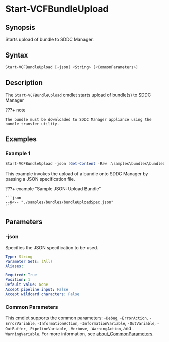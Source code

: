 # Start-VCFBundleUpload

## Synopsis

Starts upload of bundle to SDDC Manager.

## Syntax

```powershell
Start-VCFBundleUpload [-json] <String> [<CommonParameters>]
```

## Description

The `Start-VCFBundleUpload` cmdlet starts upload of bundle(s) to SDDC Manager

???+ note

    The bundle must be downloaded to SDDC Manager appliance using the bundle transfer utility.

## Examples

### Example 1

```powershell
Start-VCFBundleUpload -json (Get-Content -Raw .\samples\bundles\bundleUploadSpec.json)
```

This example invokes the upload of a bundle onto SDDC Manager by passing a JSON specification file.

???+ example "Sample JSON: Upload Bundle"

    ```json
    --8<-- "./samples/bundles/bundleUploadSpec.json"
    ```

## Parameters

### -json

Specifies the JSON specification to be used.

```yaml
Type: String
Parameter Sets: (All)
Aliases:

Required: True
Position: 1
Default value: None
Accept pipeline input: False
Accept wildcard characters: False
```

### Common Parameters

This cmdlet supports the common parameters: `-Debug`, `-ErrorAction`, `-ErrorVariable`, `-InformationAction`, `-InformationVariable`, `-OutVariable`, `-OutBuffer`, `-PipelineVariable`, `-Verbose`, `-WarningAction`, and `-WarningVariable`. For more information, see [about_CommonParameters](http://go.microsoft.com/fwlink/?LinkID=113216).
